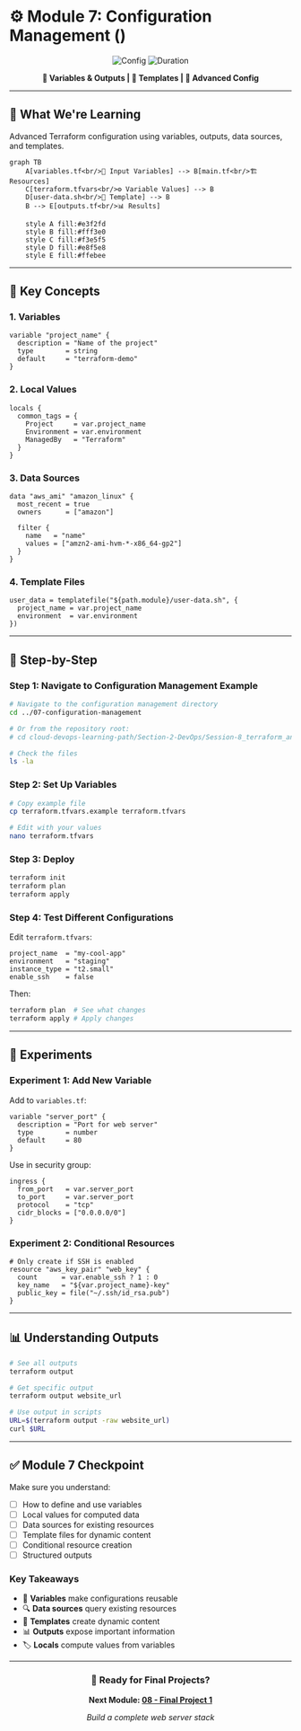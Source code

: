 # ⚙️ Module 7: Configuration Management ()

<div align="center">

![Config](https://img.shields.io/badge/Module_7-Configuration-blue?style=for-the-badge&logo=gear&logoColor=white)
![Duration](https://img.shields.io/badge/Duration-10_Minutes-green?style=for-the-badge&logo=clock&logoColor=white)

**🎯 Variables & Outputs | 📝 Templates | 🔧 Advanced Config**

</div>

---

## 🎯 **What We're Learning**

Advanced Terraform configuration using variables, outputs, data sources, and templates.

```mermaid
graph TB
    A[variables.tf<br/>📝 Input Variables] --> B[main.tf<br/>🏗️ Resources]
    C[terraform.tfvars<br/>⚙️ Variable Values] --> B
    D[user-data.sh<br/>📄 Template] --> B
    B --> E[outputs.tf<br/>📊 Results]
    
    style A fill:#e3f2fd
    style B fill:#fff3e0
    style C fill:#f3e5f5
    style D fill:#e8f5e8
    style E fill:#ffebee
```

---

## 🔧 **Key Concepts**

### **1. Variables**
```hcl
variable "project_name" {
  description = "Name of the project"
  type        = string
  default     = "terraform-demo"
}
```

### **2. Local Values**
```hcl
locals {
  common_tags = {
    Project     = var.project_name
    Environment = var.environment
    ManagedBy   = "Terraform"
  }
}
```

### **3. Data Sources**
```hcl
data "aws_ami" "amazon_linux" {
  most_recent = true
  owners      = ["amazon"]
  
  filter {
    name   = "name"
    values = ["amzn2-ami-hvm-*-x86_64-gp2"]
  }
}
```

### **4. Template Files**
```hcl
user_data = templatefile("${path.module}/user-data.sh", {
  project_name = var.project_name
  environment  = var.environment
})
```

---

## 🚀 **Step-by-Step**

### **Step 1: Navigate to Configuration Management Example**
```bash
# Navigate to the configuration management directory
cd ../07-configuration-management

# Or from the repository root:
# cd cloud-devops-learning-path/Section-2-DevOps/Session-8_terraform_and_infra_automation/07-configuration-management

# Check the files
ls -la
```

### **Step 2: Set Up Variables**
```bash
# Copy example file
cp terraform.tfvars.example terraform.tfvars

# Edit with your values
nano terraform.tfvars
```

### **Step 3: Deploy**
```bash
terraform init
terraform plan
terraform apply
```

### **Step 4: Test Different Configurations**
Edit `terraform.tfvars`:
```hcl
project_name  = "my-cool-app"
environment   = "staging"
instance_type = "t2.small"
enable_ssh    = false
```

Then:
```bash
terraform plan  # See what changes
terraform apply # Apply changes
```

---

## 🧪 **Experiments**

### **Experiment 1: Add New Variable**
Add to `variables.tf`:
```hcl
variable "server_port" {
  description = "Port for web server"
  type        = number
  default     = 80
}
```

Use in security group:
```hcl
ingress {
  from_port   = var.server_port
  to_port     = var.server_port
  protocol    = "tcp"
  cidr_blocks = ["0.0.0.0/0"]
}
```

### **Experiment 2: Conditional Resources**
```hcl
# Only create if SSH is enabled
resource "aws_key_pair" "web_key" {
  count      = var.enable_ssh ? 1 : 0
  key_name   = "${var.project_name}-key"
  public_key = file("~/.ssh/id_rsa.pub")
}
```

---

## 📊 **Understanding Outputs**

```bash
# See all outputs
terraform output

# Get specific output
terraform output website_url

# Use output in scripts
URL=$(terraform output -raw website_url)
curl $URL
```

---

## ✅ **Module 7 Checkpoint**

Make sure you understand:

- [ ] How to define and use variables
- [ ] Local values for computed data
- [ ] Data sources for existing resources
- [ ] Template files for dynamic content
- [ ] Conditional resource creation
- [ ] Structured outputs

### **Key Takeaways**
- 📝 **Variables** make configurations reusable
- 🔍 **Data sources** query existing resources
- 📄 **Templates** create dynamic content
- 📊 **Outputs** expose important information
- 🏷️ **Locals** compute values from variables

---

<div align="center">

### 🚀 **Ready for Final Projects?**

**Next Module: [08 - Final Project 1](../08-final-project-1/README.md)**

*Build a complete web server stack*

</div>
